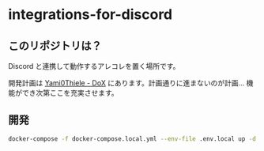# integrations-for-discord

## このリポジトリは？
Discord と連携して動作するアレコレを置く場所です。

開発計画は [Yami0Thiele - DoX](https://dev.virt-eng.com) にあります。計画通りに進まないのが計画...
機能ができ次第ここを充実させます。

## 開発

```bash
docker-compose -f docker-compose.local.yml --env-file .env.local up -d
```
